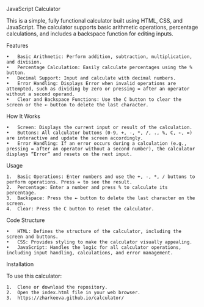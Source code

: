 JavaScript Calculator

This is a simple, fully functional calculator built using HTML, CSS, and JavaScript. The calculator supports basic arithmetic operations, percentage calculations, and includes a backspace function for editing inputs.

Features

	•	Basic Arithmetic: Perform addition, subtraction, multiplication, and division.
	•	Percentage Calculation: Easily calculate percentages using the % button.
	•	Decimal Support: Input and calculate with decimal numbers.
	•	Error Handling: Displays Error when invalid operations are attempted, such as dividing by zero or pressing = after an operator without a second operand.
	•	Clear and Backspace Functions: Use the C button to clear the screen or the ← button to delete the last character.

How It Works

	•	Screen: Displays the current input or result of the calculation.
	•	Buttons: All calculator buttons (0-9, +, -, *, /, ., %, C, ←, =) are interactive and update the screen accordingly.
	•	Error Handling: If an error occurs during a calculation (e.g., pressing = after an operator without a second number), the calculator displays “Error” and resets on the next input.

Usage

	1.	Basic Operations: Enter numbers and use the +, -, *, / buttons to perform operations. Press = to see the result.
	2.	Percentage: Enter a number and press % to calculate its percentage.
	3.	Backspace: Press the ← button to delete the last character on the screen.
	4.	Clear: Press the C button to reset the calculator.

Code Structure

	•	HTML: Defines the structure of the calculator, including the screen and buttons.
	•	CSS: Provides styling to make the calculator visually appealing.
	•	JavaScript: Handles the logic for all calculator operations, including input handling, calculations, and error management.

Installation

To use this calculator:

	1.	Clone or download the repository.
	2.	Open the index.html file in your web browser.
 	3.	https://zharkeeva.github.io/calculator/

